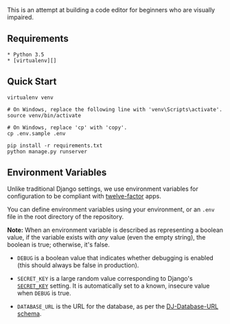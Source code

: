 This is an attempt at building a code editor for beginners who are
visually impaired.

## Requirements

```
* Python 3.5
* [virtualenv][]
```

## Quick Start

```
virtualenv venv

# On Windows, replace the following line with 'venv\Scripts\activate'.
source venv/bin/activate

# On Windows, replace 'cp' with 'copy'.
cp .env.sample .env

pip install -r requirements.txt
python manage.py runserver
```

## Environment Variables

Unlike traditional Django settings, we use environment variables
for configuration to be compliant with [twelve-factor][] apps.

You can define environment variables using your environment, or an `.env` file
in the root directory of the repository.

**Note:** When an environment variable is described as representing a
boolean value, if the variable exists with *any* value (even the empty
string), the boolean is true; otherwise, it's false.

* `DEBUG` is a boolean value that indicates whether debugging is enabled
  (this should always be false in production).

* `SECRET_KEY` is a large random value corresponding to Django's
  [`SECRET_KEY`][] setting. It is automatically set to a known, insecure
  value when `DEBUG` is true.

* `DATABASE_URL` is the URL for the database, as per the
  [DJ-Database-URL schema][].


[virtualenv]: https://virtualenv.pypa.io/en/stable/installation/
[twelve-factor]: http://12factor.net/
[`SECRET_KEY`]: https://docs.djangoproject.com/en/1.9/ref/settings/#secret-key
[DJ-Database-URL schema]: https://github.com/kennethreitz/dj-database-url#url-schema

